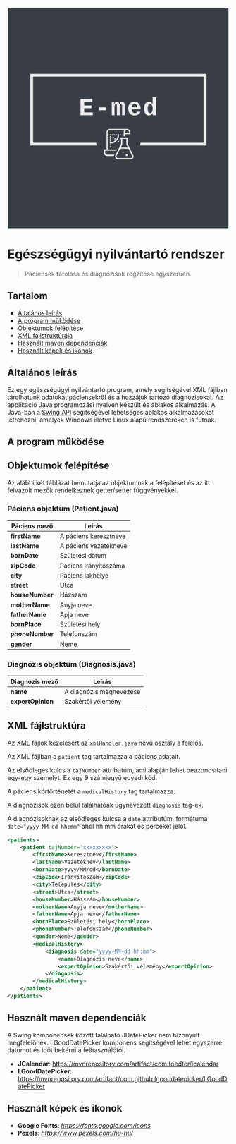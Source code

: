 <p align="center">
    <img alt="logo" src="./src/main/resources/logo.png" height="500px">
</p>

# Egészségügyi nyilvántartó rendszer

> Páciensek tárolása és diagnózisok rögzítése egyszerűen.

## Tartalom

* [Általános leírás](#általános-leírás)
* [A program működése](#a-program-működése)
* [Objektumok felépítése](#objektumok-felépítése)
* [XML fájlstruktúrája](#xml-fájlstruktúra)
* [Használt maven dependenciák](#használt-maven-dependenciák)
* [Használt képek és ikonok](#használt-képek-és-ikonok)

##  Általános leírás

Ez egy egészségügyi nyilvántartó program, amely segítségével XML fájlban tárolhatunk adatokat páciensekről és a hozzájuk tartozó diagnózisokat.
Az applikáció Java programozási nyelven készült és ablakos alkalmazás.
A Java-ban a [Swing API](https://en.wikipedia.org/wiki/Swing_(Java)) segítségével lehetséges ablakos alkalmazásokat létrehozni, amelyek Windows illetve Linux alapú rendszereken is futnak.

## A program működése



## Objektumok felépítése

Az alábbi két táblázat bemutatja az objektumnak a felépítését és az itt felvázolt mezők rendelkeznek getter/setter függvényekkel.

### Páciens objektum (Patient.java)
| Páciens mező    | Leírás                |
|-----------------|-----------------------|
| **firstName**   | A páciens keresztneve |
| **lastName**    | A páciens vezetékneve |
| **bornDate**    | Születési dátum       |
| **zipCode**     | Páciens irányítószáma |
| **city**        | Páciens lakhelye      |
| **street**      | Utca                  |
| **houseNumber** | Házszám               |
| **motherName**  | Anyja neve            |
| **fatherName**  | Apja neve             |
| **bornPlace**   | Születési hely        |
| **phoneNumber** | Telefonszám           |
| **gender**      | Neme                  |

### Diagnózis objektum (Diagnosis.java)

| Diagnózis mező    | Leírás                  |
|-------------------|-------------------------|
| **name**          | A diagnózis megnevezése |
| **expertOpinion** | Szakértői vélemény      |

## XML fájlstruktúra

Az XML fájlok kezelésért az `xmlHandler.java` nevű osztály a felelős.

Az XML fájlban a `patient` tag tartalmazza a páciens adatait.

Az elsődleges kulcs a `tajNumber` attributúm, ami alapján lehet beazonosítani egy-egy személyt. Ez egy 9 számjegyű egyedi kód.

A páciens kórtörténetét a `medicalHistory` tag tartalmazza.

A diagnózisok ezen belűl találhatóak úgynevezett `diagnosis` tag-ek.

A diagnózisoknak az elsődleges kulcsa a `date` attributúm, formátuma `date="yyyy-MM-dd hh:mm"` ahol hh:mm órákat és perceket jelöl.

```xml
<patients>
    <patient tajNumber="xxxxxxxxx">
        <firstName>Keresztnév</firstName>
        <lastName>Vezetéknév</lastName>
        <bornDate>yyyy/MM/dd</bornDate>
        <zipCode>Irányítószám</zipCode>
        <city>Település</city>
        <street>Utca</street>
        <houseNumber>Házszám</houseNumber>
        <motherName>Anyja neve</motherName>
        <fatherName>Apja neve</fatherName>
        <bornPlace>Születési hely</bornPlace>
        <phoneNumber>Telefonszám</phoneNumber>
        <gender>Neme</gender>
        <medicalHistory>
            <diagnosis date="yyyy-MM-dd hh:mm">
                <name>Diagnózis neve</name>
                <expertOpinion>Szakértői vélemény</expertOpinion>
            </diagnosis>
        </medicalHistory>
    </patient>
</patients>
```

## Használt maven dependenciák

A Swing komponensek között található JDatePicker nem bizonyult megfelelőnek.
LGoodDatePicker komponens segítségével lehet egyszerre dátumot és időt bekérni a felhasználótól.

* **JCalendar**: https://mvnrepository.com/artifact/com.toedter/jcalendar
* **LGoodDatePicker**: https://mvnrepository.com/artifact/com.github.lgooddatepicker/LGoodDatePicker

## Használt képek és ikonok

* **Google Fonts**: *https://fonts.google.com/icons*
* **Pexels**: *https://www.pexels.com/hu-hu/*
